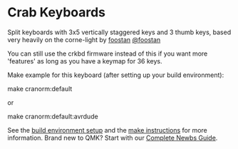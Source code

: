 # Crab Keyboards

Split keyboards with 3x5 vertically staggered keys and 3 thumb keys, based very heavily on the corne-light by [foostan](https://github.com/foostan/) [@foostan](https://twitter.com/foostan)  

You can still use the crkbd firmware instead of this if you want more 'features' as long as you have a keymap for 36 keys. 

Make example for this keyboard (after setting up your build environment):

make cranorm:default

or 

make cranorm:default:avrdude

See the [build environment setup](https://docs.qmk.fm/#/getting_started_build_tools) and the [make instructions](https://docs.qmk.fm/#/getting_started_make_guide) for more information. Brand new to QMK? Start with our [Complete Newbs Guide](https://docs.qmk.fm/#/newbs).

